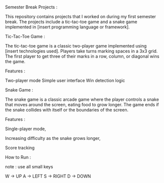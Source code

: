 Semester Break Projects :

This repository contains projects that I worked on during my first semester break. The projects include a tic-tac-toe game and a snake game implemented in [insert programming language or framework].

Tic-Tac-Toe Game :

The tic-tac-toe game is a classic two-player game implemented using [insert technologies used]. Players take turns marking spaces in a 3x3 grid. The first player to get three of their marks in a row, column, or diagonal wins the game.


Features :

Two-player mode
Simple user interface
Win detection logic


Snake Game :

The snake game is a classic arcade game where the player controls a snake that moves around the screen, eating food to grow longer. The game ends if the snake collides with itself or the boundaries of the screen.


Features :

Single-player mode,

Increasing difficulty as the snake grows longer,

Score tracking

How to Run :

note : use all small keys

W -> UP
A -> LEFT 
S -> RIGHT
D -> DOWN
